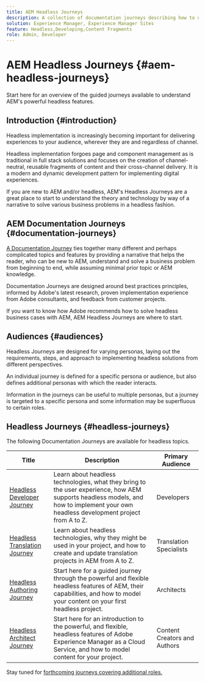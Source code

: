 ```yaml
---
title: AEM Headless Journeys
description: A collection of documentation journeys describing how to use Adobe Experience Manager as a Headless CMS.
solution: Experience Manager, Experience Manager Sites
feature: Headless,Developing,Content Fragments
role: Admin, Developer
---
```

# AEM Headless Journeys {#aem-headless-journeys}

Start here for an overview of the guided journeys available to understand AEM's powerful headless features.

## Introduction {#introduction}

Headless implementation is increasingly becoming important for delivering experiences to your audience, wherever they are and regardless of channel.

Headless implementation forgoes page and component management as is traditional in full stack solutions and focuses on the creation of channel-neutral, reusable fragments of content and their cross-channel delivery. It is a modern and dynamic development pattern for implementing digital experiences.

If you are new to AEM and/or headless, AEM's Headless Journeys are a great place to start to understand the theory and technology by way of a narrative to solve various business problems in a headless fashion.

## AEM Documentation Journeys {#documentation-journeys}

[A Documentation Journey](/help/journey-documentation/home.md) ties together many different and perhaps complicated topics and features by providing a narrative that helps the reader, who can be new to AEM, understand and solve a business problem from beginning to end, while assuming minimal prior topic or AEM knowledge.

Documentation Journeys are designed around best practices principles, informed by Adobe's latest research, proven implementation experience from Adobe consultants, and feedback from customer projects.

If you want to know how Adobe recommends how to solve headless business cases with AEM, AEM Headless Journeys are where to start.

## Audiences {#audiences}

Headless Journeys are designed for varying personas, laying out the requirements, steps, and approach to implementing headless solutions from different perspectives.

An individual journey is defined for a specific persona or audience, but also defines additional personas with which the reader interacts.

Information in the journeys can be useful to multiple personas, but a journey is targeted to a specific persona and some information may be superfluous to certain roles.

## Headless Journeys {#headless-journeys}

The following Documentation Journeys are available for headless topics.

|Title|Description|Primary Audience|
|---|---|---|
|[Headless Developer Journey](/help/journey-headless/developer/overview.md)|Learn about headless technologies, what they bring to the user experience, how AEM supports headless models, and how to implement your own headless development project from A to Z.|Developers|
|[Headless Translation Journey](/help/journey-headless/translation/overview.md)|Learn about headless technologies, why they might be used in your project, and how to create and update translation projects in AEM from A to Z.|Translation Specialists|
|[Headless Authoring Journey](/help/journey-headless/author/overview.md)|Start here for a guided journey through the powerful and flexible headless features of AEM, their capabilities, and how to model your content on your first headless project.|Architects|
|[Headless Architect Journey](/help/journey-headless/architect/overview.md)|Start here for an introduction to the powerful, and flexible, headless features of Adobe Experience Manager as a Cloud Service, and how to model content for your project.|Content Creators and Authors|

Stay tuned for [forthcoming journeys covering additional roles.](/help/journey-documentation/home.md#journeys)
